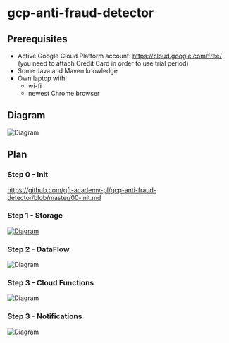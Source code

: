 # gcp-anti-fraud-detector

## Prerequisites

* Active Google Cloud Platform account: https://cloud.google.com/free/ (you need to attach Credit Card in order to use trial period)
* Some Java and Maven knowledge
* Own laptop with:
  * wi-fi
  * newest Chrome browser

## Diagram

![Diagram](https://github.com/gft-academy-pl/gcp-anti-fraud-detector/blob/master/assets/GFT%20Academy%20-%20anti%20fraud%20detector.png?raw=true)

## Plan

### Step 0 - Init

https://github.com/gft-academy-pl/gcp-anti-fraud-detector/blob/master/00-init.md

### Step 1 - Storage

[![Diagram](https://github.com/gft-academy-pl/gcp-anti-fraud-detector/blob/master/assets/storage-highlight.png?raw=true)](https://github.com/gft-academy-pl/gcp-anti-fraud-detector/blob/master/01-storage.md)

### Step 2 - DataFlow

![Diagram](https://github.com/gft-academy-pl/gcp-anti-fraud-detector/blob/master/assets/dataflow-highlight.png?raw=true)

### Step 3 - Cloud Functions

![Diagram](https://github.com/gft-academy-pl/gcp-anti-fraud-detector/blob/master/assets/cloud-functions-highlight.png?raw=true)

### Step 3 - Notifications

![Diagram](https://github.com/gft-academy-pl/gcp-anti-fraud-detector/blob/master/assets/notifications-functions-highlight.png?raw=true)
